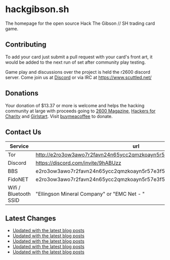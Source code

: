 # hackgibson.sh
The homepage for the open source Hack The Gibson // SH trading card game.


## Contributing

To add your card just submit a pull request with your card's front art, it would be added to the next run of set after community play testing.

Game play and discussions over the project is held the r2600 discord server. Come join us at [Discord](https://discord.com/invite/9hABUzz) or via IRC at https://www.scuttled.net/


## Donations

Your donation of $13.37 or more is welcome and helps the hacking community at large with proceeds going to [2600 Magazine](https://2600.com/), [Hackers for Charity](https://hackersforcharity.org) and [Girlstart](https://girlstart.org).  Visit [buymeacoffee](https://www.buymeacoffee.com/hackgibson.sh) to donate.


## Contact Us

Service | url
-|-
Tor | http://e2ro3ow3awo7r2favn24n65ycc2qmzkoayn5r57e3f56nvjwdcgg32ad.onion
Discord | https://discord.com/invite/9hABUzz
BBS | e2ro3ow3awo7r2favn24n65ycc2qmzkoayn5r57e3f56nvjwdcgg32ad.onion:23
FidoNET | e2ro3ow3awo7r2favn24n65ycc2qmzkoayn5r57e3f56nvjwdcgg32ad.onion:24554
Wifi / Bluetooth SSID | "Ellingson Mineral Company" or "EMC Net - <fidonet address>"

## Latest Changes
<!-- BLOG-POST-LIST:START -->
- [Updated with the latest blog posts](https://github.com/DFW2600/hackgibson.sh/commit/cada93b86ecfbcea786a3de7e89e8652bd1d45dd)
- [Updated with the latest blog posts](https://github.com/DFW2600/hackgibson.sh/commit/141601bf0acd6c34c1c74c00729f1f19bec8cc93)
- [Updated with the latest blog posts](https://github.com/DFW2600/hackgibson.sh/commit/05dd6af79919440dec8c225f9672b6ca8b17f874)
- [Updated with the latest blog posts](https://github.com/DFW2600/hackgibson.sh/commit/0dba2efee9de6142f0631f880418e60b4585a6d3)
- [Updated with the latest blog posts](https://github.com/DFW2600/hackgibson.sh/commit/664bcd9e8f20a5ca8b1c5e215a19d3db5b2bbe4c)
<!-- BLOG-POST-LIST:END -->
